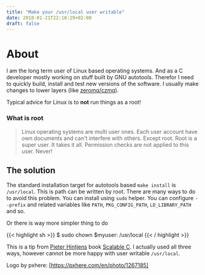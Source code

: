 ```yaml
---
title: "Make your /usr/local user writable"
date: 2018-01-21T22:18:29+02:00
draft: false
---
```


# About

I am the long term user of Linux based operating systems.  And as a C developer mostly working on stuff built by GNU autotools. Therefor I need to quickly build, install and test new versions of the software. I usually make changes to lower layers (like [zeromq/czmq](https://github.com/zeromq/czmq/pull/1833)).

Typical advice for Linux is  to **not** run things as a root!

### What is root

> Linux operating systems are multi user ones. Each user account have own documents and
> can't interfere with others. Except
> root. Root is a super user. It takes it all. Permission checks are not applied
> to this user. Never!

## The solution

The standard installation target for autotools based `make install` is `/usr/local`. This is path can be written by root. There are many ways to do to avoid this problem. You can install using `sudo` helper. You can configure `--prefix` and related variables like `PATH`, `PKG_CONFIG_PATH`, `LD_LIBRARY_PATH` and so.

Or there is way more simpler thing to do

{{< highlight sh >}}
$ sudo chown $myuser: /usr/local
{{< / highlight >}}

This is a tip from [Pieter Hintjens](http://hintjens.com) book [Scalable C](https://hintjens.gitbooks.io/scalable-c/content/chapter1.html). I actually used all three ways, however cannot be more happy with user writable `/usr/local`.

Logo by pxhere: [https://pxhere.com/en/photo/1267185]
